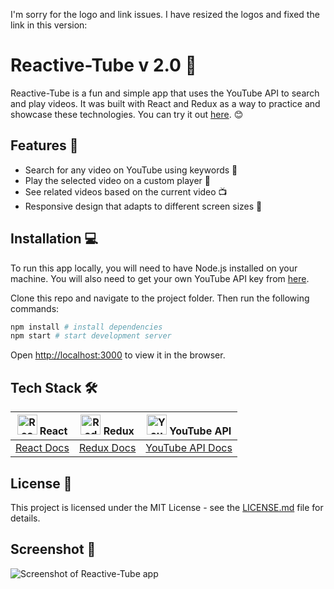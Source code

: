 I'm sorry for the logo and link issues. I have resized the logos and fixed the link in this version:

# Reactive-Tube v 2.0 🎦

Reactive-Tube is a fun and simple app that uses the YouTube API to search and play videos. It was built with React and Redux as a way to practice and showcase these technologies. You can try it out [here](https://reactive-tube-2.web.app/). 😊

## Features 🚀

- Search for any video on YouTube using keywords 🔎
- Play the selected video on a custom player 🎥
- See related videos based on the current video 📺
- Responsive design that adapts to different screen sizes 📱

## Installation 💻

To run this app locally, you will need to have Node.js installed on your machine. You will also need to get your own YouTube API key from [here](https://developers.google.com/youtube/v3/getting-started).

Clone this repo and navigate to the project folder. Then run the following commands:

```bash
npm install # install dependencies
npm start # start development server
```

Open [http://localhost:3000](http://localhost:3000) to view it in the browser.

## Tech Stack 🛠️

| <img src="https://upload.wikimedia.org/wikipedia/commons/thumb/a/a7/React-icon.svg/512px-React-icon.svg.png" alt="React logo" width="32"/> React | <img src="https://raw.githubusercontent.com/reduxjs/redux/master/logo/logo.png" alt="Redux logo" width="32"/> Redux | <img src="https://upload.wikimedia.org/wikipedia/commons/thumb/9/9e/YouTube_social_white_square_%282017%29.svg/512px-YouTube_social_white_square_%282017%29.svg.png" alt="YouTube logo" width="32"/> YouTube API |
| ---------- | ---- | ------------- |
| [React Docs](https://reactjs.org/docs/getting-started.html) | [Redux Docs](https://redux.js.org/introduction/getting-started) | [YouTube API Docs](https://developers.google.com/youtube/v3/docs) |

## License 📄

This project is licensed under the MIT License - see the [LICENSE.md](LICENSE.md) file for details.

## Screenshot 📸

![Screenshot of Reactive-Tube app](https://drive.google.com/uc?export=view&id=1nBuW_aspo9uHoe8p5KPtbAtnhQ6tAdPG)
